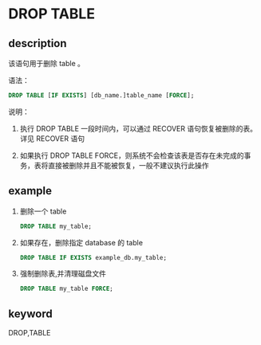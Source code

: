 # DROP TABLE

## description

该语句用于删除 table 。

语法：

```sql
DROP TABLE [IF EXISTS] [db_name.]table_name [FORCE];
```

说明：

1. 执行 DROP TABLE 一段时间内，可以通过 RECOVER 语句恢复被删除的表。详见 RECOVER 语句

2. 如果执行 DROP TABLE FORCE，则系统不会检查该表是否存在未完成的事务，表将直接被删除并且不能被恢复，一般不建议执行此操作

## example

1. 删除一个 table

    ```sql
    DROP TABLE my_table;
    ```

2. 如果存在，删除指定 database 的 table

    ```sql
    DROP TABLE IF EXISTS example_db.my_table;
    ```

3. 强制删除表,并清理磁盘文件

    ```sql
    DROP TABLE my_table FORCE;
    ```

## keyword

DROP,TABLE
